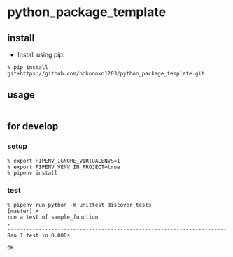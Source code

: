 # python_package_template

## install

- Install using pip.

```shell
% pip install git+https://github.com/nokonoko1203/python_package_template.git
```

## usage

```shell

```

## for develop

### setup

```shell
% export PIPENV_IGNORE_VIRTUALENVS=1
% export PIPENV_VENV_IN_PROJECT=true
% pipenv install
```

### test

```shell
% pipenv run python -m unittest discover tests                                                                    [master]:+
run a test of sample_function
.
----------------------------------------------------------------------
Ran 1 test in 0.000s

OK
```